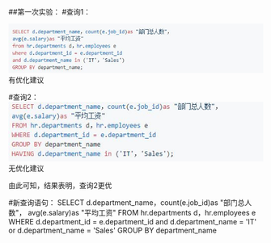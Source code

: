 ##第一次实验：
#查询1：

![image](https://github.com/wk-king/Oracle/blob/master/1.PNG)
有优化建议

#查询2：
![image](https://github.com/wk-king/Oracle/blob/master/2.PNG)
无优化建议

由此可知，结果表明，查询2更优

#新查询语句：
SELECT d.department_name，count(e.job_id)as "部门总人数"，
avg(e.salary)as "平均工资"
FROM hr.departments d，hr.employees e
WHERE d.department_id = e.department_id
and d.department_name = 'IT' or d.department_name = 'Sales'
GROUP BY department_name
